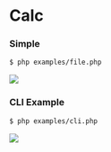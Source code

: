 # Calc

### Simple

```bash
$ php examples/file.php
```

![](https://habrastorage.org/webt/75/uy/2-/75uy2-oenaodbqmloqkqgonuyam.png)

### CLI Example

```bash
$ php examples/cli.php
```

![](https://habrastorage.org/webt/bb/68/su/bb68sua0ulmiwh6uoddnqqj3vx0.png)
